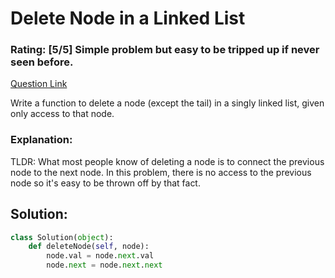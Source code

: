 # Delete Node in a Linked List  
### Rating: [5/5] Simple problem but easy to be tripped up if never seen before.

[Question Link](https://leetcode.com/problems/delete-node-in-a-linked-list/)  

Write a function to delete a node (except the tail) in a singly linked list, given only access to that node.  

### Explanation:
TLDR: What most people know of deleting a node is to connect the previous node to the next node. In this problem, there is no access to the previous node so it's easy to be thrown off by that fact.

## Solution:
```Python
class Solution(object):
    def deleteNode(self, node):
        node.val = node.next.val
        node.next = node.next.next
```
